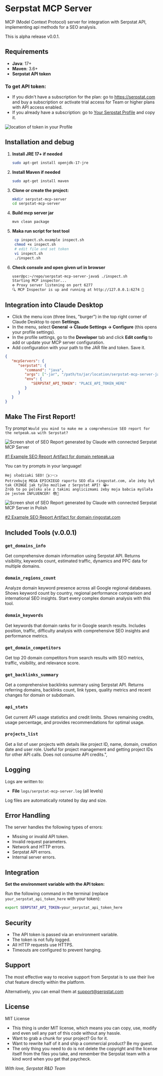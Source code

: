 # Serpstat MCP Server

MCP \(Model Context Protocol\) server for integration with Serpstat API, implementing api methods for a SEO analysis.

This is alpha release v0.0.1.

## Requirements

- **Java**: 17+
- **Maven**: 3.6+
- **Serpstat API token**


### To get API token:
- If you didn't have a subscription for the plan: go to https://serpstat.com and buy a subscription or activate trial access for Team or higher plans with API access enabled.
- If you already have a subscription: go to [Your Serpstat Profile](https://serpstat.com/users/profile/) and copy it.

![location of token in your Profile](doc/images/profile.png)


## Installation and debug

1. **Install JRE 17+ if needed**
   ```bash
   sudo apt-get install openjdk-17-jre
2. **Install Maven if needed**
   ```bash
   sudo apt-get install maven
    ```
3. **Clone or create the project:**
   ```bash
   mkdir serpstat-mcp-server
   cd serpstat-mcp-server
   ```
4. **Build mcp server jar**
   ```bash
   mvn clean package
   ```
5. **Maka run script for test tool**
   ```bash
    cp inspect.sh.example inspect.sh
    chmod +x inspect.sh
    # edit file and set token
    vi inspect.sh
    ./inspect.sh
    ```
   
6. **Check console and open given url in browser**

   ```bash 
   user@pc:~/repo/serpstat-mcp-server-java$ ./inspect.sh
   Starting MCP inspector...
   ⚙️ Proxy server listening on port 6277
   🔍 MCP Inspector is up and running at http://127.0.0.1:6274 🚀
   ```
   
## Integration into Claude Desktop

- Click the menu icon (three lines, "burger") in the top right corner of Claude Desktop to open **Settings**.
- In the menu, select **General → Claude Settings → Configure** (this opens your profile settings).
- In the profile settings, go to the **Developer** tab and click **Edit config** to add or update your MCP server configuration.
- Add configuration with your path to the JAR file and token. Save it.

```json
{
   "mcpServers": {
      "serpstat": {
         "command": "java",
         "args": ["-jar", "/path/to/jar/location/serpstat-mcp-server-java-0.0.1.jar"],
         "env": {
            "SERPSTAT_API_TOKEN": "PLACE_API_TOKEN_HERE"
         }
      }
   }
}
```

## Make The First Report!
 Try prompt ```Would you mind to make me a comprehensive SEO report for the netpeak.ua with Serpstat?```

![Screen shot of SEO Report generated by Claude with connected Serpstat MCP Server](doc/images/report.png "Claude SEO Report Example")

[#1 Example SEO Report Artifact for domain netpeak.ua](https://claude.ai/public/artifacts/13f52424-7470-4374-984f-64beebc8306a)

You can try prompts in your language!
   ```
   Hej słodziaki SEO! 🥺👉👈 
   Potrzebuję MEGA EPICKIEGO raportu SEO dla ringostat.com, ale żeby był tak CRINGE jak tylko możliwe z Serpstat API! 😭💀
   Zrób to po polsku ale z takimi anglicizmami żeby moja babcia myślała że jestem INFLUENCER! 😎📱
   ```
![Screen shot of SEO Report generated by Claude with connected Serpstat MCP Server in Polish](doc/images/report2.png)

[#2 Example SEO Report Artifact for domain ringostat.com](https://claude.ai/public/artifacts/b3823232-4744-412e-beb3-8b80b40f63f7)

## Included Tools (v.0.0.1) 

### `get_domains_info`
Get comprehensive domain information using Serpstat API. Returns visibility, keywords count, estimated traffic, dynamics and PPC data for multiple domains.

### `domain_regions_count`
Analyze domain keyword presence across all Google regional databases. Shows keyword count by country, regional performance comparison and international SEO insights. Start every complex domain analysis with this tool.

### `domain_keywords`
Get keywords that domain ranks for in Google search results. Includes position, traffic, difficulty analysis with comprehensive SEO insights and performance metrics.

### `get_domain_competitors`
Get top 20 domain competitors from search results with SEO metrics, traffic, visibility, and relevance score.

### `get_backlinks_summary`
Get a comprehensive backlinks summary using Serpstat API. Returns referring domains, backlinks count, link types, quality metrics and recent changes for domain or subdomain.

### `api_stats`
Get current API usage statistics and credit limits. Shows remaining credits, usage percentage, and provides recommendations for optimal usage.

### `projects_list`
Get a list of user projects with details like project ID, name, domain, creation date and user role. Useful for project management and getting project IDs for other API calls. Does not consume API credits.",


## Logging

Logs are written to:
- **File** `logs/serpstat-mcp-server.log` \(all levels\)

Log files are automatically rotated by day and size.

## Error Handling

The server handles the following types of errors:
- Missing or invalid API token.
- Invalid request parameters.
- Network and HTTP errors.
- Serpstat API errors.
- Internal server errors.


## Integration

**Set the environment variable with the API token:**

Run the following command in the terminal \(replace `your_serpstat_api_token_here` with your token\):

```bash
export SERPSTAT_API_TOKEN=your_serpstat_api_token_here
```

## Security

- The API token is passed via an environment variable.
- The token is not fully logged.
- All HTTP requests use HTTPS.
- Timeouts are configured to prevent hanging.


## Support
The most effective way to receive support from Serpstat is to use their live chat feature directly within the platform. 

Alternatively, you can email them at [support@serpstat.com](mailto:support@serpstat.com)

## License

MIT License

- This thing is under MIT license, which means you can copy, use, modify and even sell any part of this code without any hassle. 
- Want to grab a chunk for your project? Go for it. 
- Want to rewrite half of it and ship a commercial product? Be my guest. 
- The only thing you need to do is not delete the copyright and the license itself from the files you take, and remember the Serpstat team with a kind word when you get that paycheck.


_With love, Serpstat R&D Team_